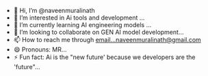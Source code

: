 - 👋 Hi, I’m @naveenmuralinath
- 👀 I’m interested in Ai tools and development ...
- 🌱 I’m currently learning AI engineering models ...
- 💞️ I’m looking to collaborate on GEN AI model development...
- 📫 How to reach me  through email...naveenmuralinath@gmail.com
- 😄 Pronouns: MR...
- ⚡ Fun fact: Ai is the "new future' because we developers are the 'future"...

<!---
naveenmuralinath/naveenmuralinath is a ✨ special ✨ repository because its `README.md` (this file) appears on your GitHub profile.
You can click the Preview link to take a look at your changes.
--->
